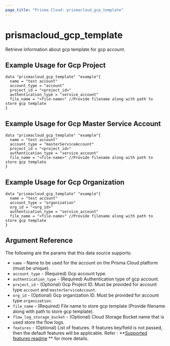 ```yaml
---
page_title: "Prisma Cloud: prismacloud_gcp_template"
---
```


# prismacloud_gcp_template

Retrieve information about gcp template for gcp account.

## Example Usage for Gcp Project

```hcl
data "prismacloud_gcp_template" "example"{
  name = "test account"
  account_type = "account"
  project_id = "<project_id>"
  authentication_type = "service_account"
  file_name = "<file-name>" //Provide filename along with path to store gcp template
}
```

## Example Usage for Gcp Master Service Account

```hcl
data "prismacloud_gcp_template" "example"{
  name = "test account"
  account_type = "masterServiceAccount"
  project_id = "<project_id>"
  authentication_type = "service_account"
  file_name = "<file-name>" //Provide filename along with path to store gcp template
}
```

## Example Usage for Gcp Organization

```hcl
data "prismacloud_gcp_template" "example"{
  name = "test account"
  account_type = "organization"
  org_id = "<org_id>"
  authentication_type = "service_account"
  file_name = "<file-name>" //Provide filename along with path to store gcp template
}
```

## Argument Reference

The following are the params that this data source supports:

* `name` - Name to be used for the account on the Prisma Cloud platform (must be unique).
* `account_type` - (Required) Gcp account type.
* `authentication_type` - (Required) Authentication type of gcp account.
* `project_id` - (Optional) Gcp Project ID. Must be provided for account type `account` and `masterServiceAccount`.
* `org_id` - (Optional) Gcp organization ID. Must be provided for account type `organization`.
* `file_name` - (Required) File name to store gcp template (Provide filename along with path to store gcp template).
* `flow_log_storage_bucket` - (Optional) Cloud Storage Bucket name that is used store the flow logs.
* `features` - (Optional) List of features. If features key/field is not passed, then the default features will be applicable. Refer : **[Supported features readme](https://registry.terraform.io/providers/PaloAltoNetworks/prismacloud/latest/docs/data-sources/cloud_account_supported_features) ** for more details.


